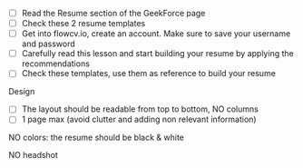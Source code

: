 


- [ ] Read the  Resume section of the GeekForce page
- [ ] Check these 2 resume templates 
- [ ] Get into flowcv.io, create an account. Make sure to save your username and password
- [ ] Carefully read this lesson and start building your resume by applying the recommendations
- [ ] Check  these templates, use them as reference to build your resume

Design

- [ ] The layout should be readable from top to bottom, NO columns 
- [ ] 1 page max (avoid clutter and adding non relevant information)

NO colors: the resume should be black & white 

NO headshot 

